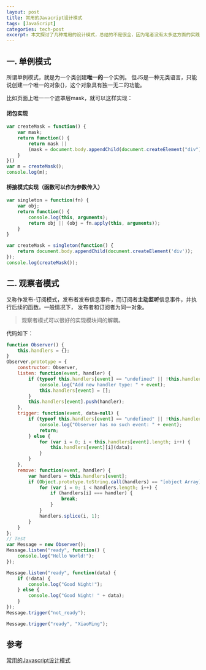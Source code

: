 ```yaml
---
layout: post
title: 常用的Javacript设计模式
tags: [JavaScript]
categories: tech-post
excerpt: 本文探讨了几种常用的设计模式，总结的不是很全，因为笔者没有太多这方面的实践经验。需要完整版请参考更多资料。
---
```


## 一. 单例模式
所谓单例模式，就是为一个类创建**唯一的**一个实例。
但JS是一种无类语言，只能说创建一个唯一的对象{}，这个对象具有独一无二的功能。

比如页面上唯一一个遮罩层mask，就可以这样实现：

#### 闭包实现

~~~javascript
var createMask = function() {
    var mask;
    return function() {
        return mask || 
        (mask = document.body.appendChild(document.createElement("div")));
    }
}()
var m = createMask();
console.log(m);
~~~

#### 桥接模式实现（函数可以作为参数传入）

~~~javascript
var singleton = function(fn) {
    var obj;
    return function() {
        console.log(this, arguments);
        return obj || (obj = fn.apply(this, arguments));
    }
}

var createMask = singleton(function() {
    return document.body.appendChild(document.createElement('div'));
});
console.log(createMask());
~~~


## 二. 观察者模式
又称作发布-订阅模式，发布者发布信息事件，而订阅者**主动监听**信息事件，并执行后续的函数。一般情况下，
发布者和订阅者为同一对象。

> 观察者模式可以很好的实现模块间的解耦。

代码如下：

~~~javascript
function Observer() {
    this.handlers = {};
}
Observer.prototype = {
    constructor: Observer,
    listen: function(event, handler) {
        if (typeof this.handlers[event] == "undefined" || !this.handlers[event]) {
            console.log("Add new handler type: " + event);
            this.handlers[event] = [];
        }
        this.handlers[event].push(handler);
    },
    trigger: function(event, data=null) {
        if (typeof this.handlers[event] == "undefined" || !this.handlers[event]) {
            console.log("Observer has no such event: " + event);
            return;
        } else {
            for (var i = 0; i < this.handlers[event].length; i++) {
                this.handlers[event][i](data);
            }
        }
    },
    remove: function(event, handler) {
        var handlers = this.handlers[event];
        if (Object.prototype.toString.call(handlers) == "[object Array]") {
            for (var i = 0; i < handlers.length; i++) {
                if (handlers[i] === handler) {
                    break;
                }
            }
            handlers.splice(i, 1);
        }
    }
};
// Test
var Message = new Observer();
Message.listen("ready", function() {
    console.log("Hello World!");
});

Message.listen("ready", function(data) {
    if (!data) {
        console.log("Good Night!");
    } else {
        console.log("Good Night! " + data);
    }
});
Message.trigger("not_ready");

Message.trigger("ready", "XiaoMing");
~~~


## 参考

[常用的Javascript设计模式](http://blog.jobbole.com/29454/)





